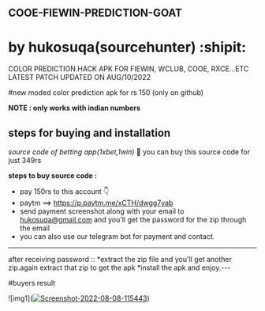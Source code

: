 ## COOE-FIEWIN-PREDICTION-GOAT
# by hukosuqa(sourcehunter) :shipit:

COLOR PREDICTION HACK APK FOR FIEWIN, WCLUB, COOE, RXCE...ETC
LATEST PATCH UPDATED ON AUG/10/2022

#new moded color prediction apk for rs 150 (only on github)

**NOTE : only works with indian numbers** 

**steps for buying and installation**
-------------------------------------

*source code of betting app(1xbet,1win)* :space_invader:
you can buy this source code for just 349rs

**steps to buy source code :**

- pay 150rs to this account 👇
- paytm ==> https://p.paytm.me/xCTH/dwgg7yab 
- send payment screenshot along with your email to hukosuqa@gmail.com and you'll get the password for the zip through the email
- you can also use our telegram bot for payment and contact.
------------------------------------------------------------
after receiving password ::
*extract the zip file and you'll get another zip.again extract that zip to get the apk
*install the apk and enjoy.---

#buyers result

![img1](<a href="https://ibb.co/9sXNvx5"><img src="https://i.ibb.co/Gcw0JZS/Screenshot-2022-08-08-115443.png" alt="Screenshot-2022-08-08-115443" border="0"></a>)
